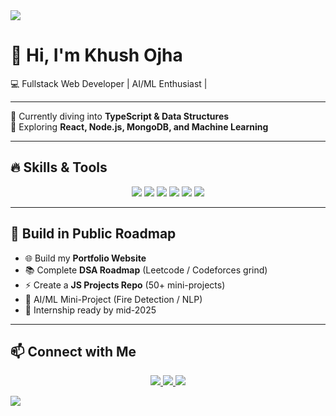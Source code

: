 <!-- Banner -->
<img src="https://capsule-render.vercel.app/api?type=waving&color=gradient&height=200&section=header&text=Khush%20Ojha&fontSize=60&fontAlignY=35&animation=twinkling" />

# 👋 Hi, I'm Khush Ojha
💻 Fullstack Web Developer | AI/ML Enthusiast |

---

🚀 Currently diving into **TypeScript & Data Structures**  
🌱 Exploring **React, Node.js, MongoDB, and Machine Learning**

---

## 🔥 Skills & Tools
<p align="center">
  <img src="https://img.shields.io/badge/TypeScript-007ACC?style=for-the-badge&logo=typescript&logoColor=white"/>
  <img src="https://img.shields.io/badge/JavaScript-F7DF1E?style=for-the-badge&logo=javascript&logoColor=black"/>
  <img src="https://img.shields.io/badge/React-20232A?style=for-the-badge&logo=react&logoColor=61DAFB"/>
  <img src="https://img.shields.io/badge/Node.js-43853D?style=for-the-badge&logo=node.js&logoColor=white"/>
  <img src="https://img.shields.io/badge/MongoDB-4EA94B?style=for-the-badge&logo=mongodb&logoColor=white"/>
  <img src="https://img.shields.io/badge/AI%2FML-0096D6?style=for-the-badge&logo=python&logoColor=white"/>
</p>

---

## 🚀 Build in Public Roadmap
- 🌐 Build my **Portfolio Website**  
- 📚 Complete **DSA Roadmap** (Leetcode / Codeforces grind)  
- ⚡ Create a **JS Projects Repo** (50+ mini-projects)  
- 🤖 AI/ML Mini-Project (Fire Detection / NLP)  
- 💼 Internship ready by mid-2025  

---

## 📫 Connect with Me
<p align="center">
  <a href="https://linkedin.com/in/YOUR_LINKEDIN" target="_blank">
    <img src="https://img.shields.io/badge/LinkedIn-blue?style=for-the-badge&logo=linkedin"/>
  </a>
  <a href="mailto:YOUR_EMAIL@gmail.com">
    <img src="https://img.shields.io/badge/Gmail-red?style=for-the-badge&logo=gmail&logoColor=white"/>
  </a>
  <a href="https://twitter.com/YOUR_TWITTER" target="_blank">
    <img src="https://img.shields.io/badge/Twitter-black?style=for-the-badge&logo=x"/>
  </a>
</p>

<!-- Footer -->
<img src="https://capsule-render.vercel.app/api?type=waving&color=gradient&height=120&section=footer"/>
